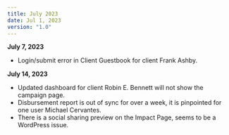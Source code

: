 ```yaml
---
title: July 2023
date: Jul 1, 2023
version: "1.0"
---
```

**July 7, 2023**
- Login/submit error in Client Guestbook for client Frank Ashby. 

**July 14, 2023**
- Updated dashboard for client Robin E. Bennett will not show the campaign page. 
-  Disbursement report is out of sync for over a week, it is pinpointed for one user Michael Cervantes.
- There is a social sharing preview on the Impact Page, seems to be a WordPress issue.
